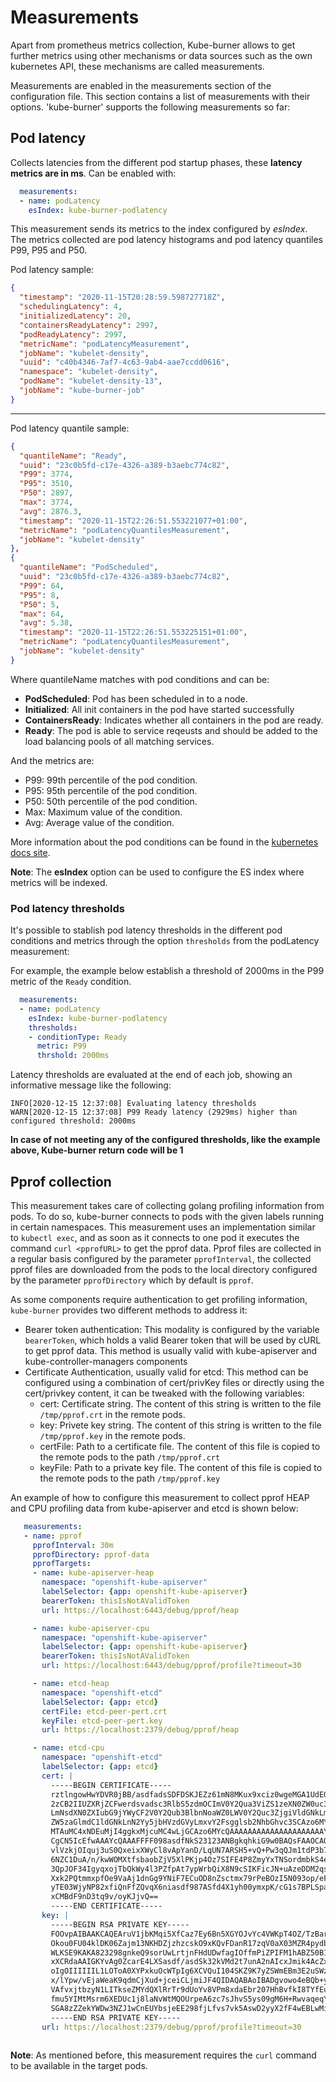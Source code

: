 # Measurements

Apart from prometheus metrics collection, Kube-burner allows to get further metrics using other mechanisms or data sources such as the own kubernetes API, these mechanisms are called measurements.

Measurements are enabled in the measurements section of the configuration file. This section contains a list of measurements with their options.
'kube-burner' supports the following measurements so far:

## Pod latency

Collects latencies from the different pod startup phases, these **latency metrics are in ms**. Can be enabled with:

```yaml
  measurements:
  - name: podLatency
    esIndex: kube-burner-podlatency
```

This measurement sends its metrics to the index configured by *esIndex*. The metrics collected are pod latency histograms and pod latency quantiles P99, P95 and P50.

Pod latency sample:

```json
{
  "timestamp": "2020-11-15T20:28:59.598727718Z",
  "schedulingLatency": 4,
  "initializedLatency": 20,
  "containersReadyLatency": 2997,
  "podReadyLatency": 2997,
  "metricName": "podLatencyMeasurement",
  "jobName": "kubelet-density",
  "uuid": "c40b4346-7af7-4c63-9ab4-aae7ccdd0616",
  "namespace": "kubelet-density",
  "podName": "kubelet-density-13",
  "jobName": "kube-burner-job"
}
```

---

Pod latency quantile sample:

```json
{
  "quantileName": "Ready",
  "uuid": "23c0b5fd-c17e-4326-a389-b3aebc774c82",
  "P99": 3774,
  "P95": 3510,
  "P50": 2897,
  "max": 3774,
  "avg": 2876.3,
  "timestamp": "2020-11-15T22:26:51.553221077+01:00",
  "metricName": "podLatencyQuantilesMeasurement",
  "jobName": "kubelet-density"
},
{
  "quantileName": "PodScheduled",
  "uuid": "23c0b5fd-c17e-4326-a389-b3aebc774c82",
  "P99": 64,
  "P95": 8,
  "P50": 5,
  "max": 64,
  "avg": 5.38,
  "timestamp": "2020-11-15T22:26:51.553225151+01:00",
  "metricName": "podLatencyQuantilesMeasurement",
  "jobName": "kubelet-density"
}
```

Where quantileName matches with pod conditions and can be:

- __PodScheduled__: Pod has been scheduled in to a node.
- __Initialized__: All init containers in the pod have started successfully
- __ContainersReady__: Indicates whether all containers in the pod are ready.
- __Ready__: The pod is able to service reqeusts and should be added to the load balancing pools of all matching services.

And the metrics are:

- P99: 99th percentile of the pod condition.
- P95: 95th percentile of the pod condition.
- P50: 50th percentile of the pod condition.
- Max: Maximum value of the condition.
- Avg: Average value of the condition.

More information about the pod conditions can be found in the [kubernetes docs site](https://kubernetes.io/docs/concepts/workloads/pods/pod-lifecycle/#pod-conditions).

**Note**: The __esIndex__ option can be used to configure the ES index where metrics will be indexed.

### Pod latency thresholds

It's possible to stablish pod latency thresholds in the different pod conditions and metrics through the option `thresholds` from the podLatency measurement:

For example, the example below establish a threshold of 2000ms in the P99 metric of the `Ready` condition.

```yaml
  measurements:
  - name: podLatency
    esIndex: kube-burner-podlatency
    thresholds:
    - conditionType: Ready
      metric: P99
      thrshold: 2000ms
```

Latency thresholds are evaluated at the end of each job, showing an informative message like the following:

```log
INFO[2020-12-15 12:37:08] Evaluating latency thresholds
WARN[2020-12-15 12:37:08] P99 Ready latency (2929ms) higher than configured threshold: 2000ms
```

**In case of not meeting any of the configured thresholds, like the example above, Kube-burner return code will be 1**

## Pprof collection

This measurement takes care of collecting golang profiling information from pods. To do so, kube-burner connects to pods with the given labels running in certain namespaces. This measurement uses an implementation similar to `kubectl exec`, and as soon as it connects to one pod it executes the command `curl <pprofURL>` to get the pprof data. Pprof files are collected in a regular basis configured by the parameter `pprofInterval`, the collected pprof files are downloaded from the pods to the local directory configured by the parameter `pprofDirectory` which by default is `pprof`.

As some components require authentication to get profiling information, `kube-burner` provides two different methods to address it:

- Bearer token authentication: This modality is configured by the variable `bearerToken`, which holds a valid Bearer token that will be used by cURL to get pprof data. This method is usually valid with kube-apiserver and kube-controller-managers components
- Certificate Authentication, usually valid for etcd: This method can be configured using a combination of cert/privKey files or directly using the cert/privkey content, it can be tweaked with the following variables:
  - cert: Certificate string. The content of this string is written to the file `/tmp/pprof.crt` in the remote pods.
  - key: Privete key string. The content of this string is written to the file `/tmp/pprof.key` in the remote pods.
  - certFile: Path to a certificate file. The content of this file is copied to the remote pods to the path `/tmp/pprof.crt`
  - keyFile: Path to a private key file. The content of this file is copied to the remote pods to the path `/tmp/pprof.key`

An example of how to configure this measurement to collect pprof HEAP and CPU profiling data from kube-apiserver and etcd is shown below:

```yaml
   measurements:
   - name: pprof
     pprofInterval: 30m
     pprofDirectory: pprof-data
     pprofTargets:
     - name: kube-apiserver-heap
       namespace: "openshift-kube-apiserver"
       labelSelector: {app: openshift-kube-apiserver}
       bearerToken: thisIsNotAValidToken
       url: https://localhost:6443/debug/pprof/heap

     - name: kube-apiserver-cpu
       namespace: "openshift-kube-apiserver"
       labelSelector: {app: openshift-kube-apiserver}
       bearerToken: thisIsNotAValidToken
       url: https://localhost:6443/debug/pprof/profile?timeout=30

     - name: etcd-heap
       namespace: "openshift-etcd"
       labelSelector: {app: etcd}
       certFile: etcd-peer-pert.crt
       keyFile: etcd-peer-pert.key
       url: https://localhost:2379/debug/pprof/heap

     - name: etcd-cpu
       namespace: "openshift-etcd"
       labelSelector: {app: etcd}
       cert: |
         -----BEGIN CERTIFICATE-----
         rztlngowHwYDVR0jBB/asdfadsSDFDSKJEZz61mN8MKux9xciz0wgeMGA1UdEQSB
         2zCB2IIUZXRjZCFwerdsvadsc3RlbS5zdmOCImV0Y2Qua3ViZS1zeXN0ZW0uc3Zj
         LmNsdXN0ZXIubG9jYWyCF2V0Y2Qub3BlbnNoaWZ0LWV0Y2Quc3ZjgiVldGNkLm9w
         ZW5zaGlmdC1ldGNkLnN2Yy5jbHVzdGVyLmxvY2Fsgglsb2NhbGhvc3SCAzo6MYIM
         MTAuMC4xNDEuMjI4ggkxMjcuMC4wLjGCAzo6MYcQAAAAAAAAAAAAAAAAAAAAAYcE
         CgCN5IcEfwAAAYcQAAAFFFF098asdfNkS23123ANBgkqhkiG9w0BAQsFAAOCAQEA
         vlVzkjOIquj3uS0QxeixXWyCl8vApYanD/LqUN7ARSH5+vQ+Pw3qQJm1tdP3b7Yh
         6NZC1DuA/n/kwWOMXtfsbaobZjV5XlPKjp4Oz7SIFE4P8ZmyYxTNSordmbkS4ezS
         3QpJOF34IgyqxojTbQkWy4l3PZfpAt7ypWrbQiX8N9cSIKFicJN+uAzeDDM2qsh3
         Xxk2PQtmmxpfOe9VaAj1dnGg9YNiF7ECuOD8nZsctmx79rPeBOzI5N093op/eFNb
         yTE03WjyNP82xfiQnFfZQvqX6niasdf987ASfd4X1yh00ymxpK/cG1s7BPLSpaL1
         xCMBdF9nD3tq9v/oyKJjvQ==
         -----END CERTIFICATE-----
       key: |
         -----BEGIN RSA PRIVATE KEY-----
         FOOvpAIBAAKCAQEAruV1jbKMqi5XfCaz7Ey6Bn5XGYOJvYc4VWKpT4OZ/TzBarDO
         Okou0FU04klDK06Zajm13NKHDZjzhzcskO9xKQvFDanR17zqV0aX03MZR4pydbUv
         WLKSE9KAKA823298gnkeQ9sorUwLrtjnFHdUDwfagIOffmPiZPIFM1hABZ50B1FV
         xXCRdaAAIGKYvAg0ZcarE4LXSasdf/asdSk32kVMd2t7unA2nAIcxJmik4AcZxok
         oIgOIIIIIIL1LOToA0XYPxkuOcWTpIg6XCVQuI104SKZ9K7yZSWmEBm3E2uSWz++
         x/lYpw/vEjaWeaK9qdmCjXud+jceiCLjmiJF4QIDAQABAoIBADgvowo4eBQb+yL5
         VAfvxjtbzyN1LITkseZMYdQXlRrTr9dUoYv8VPm8xdaEbr207HhBvfkI8TYfEu03
         fmu5YIMtMsrm6XEDUc1j8laNvWtMQOUrpeA6zc7sJhvS5ys09gM6H+RwvaqeqYos
         SGA8zZZekYWDw3NZJ1wCnEUYbsjeEE298fjLfvs7vk5AswD2yyX2fF4wEBLwMi0L
         -----END RSA PRIVATE KEY-----
       url: https://localhost:2379/debug/pprof/profile?timeout=30
       
```

**Note**: As mentioned before, this measurement requires the `curl` command to be available in the target pods.
